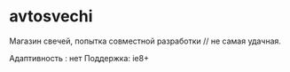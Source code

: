 # avtosvechi
Магазин свечей, попытка совместной разработки // не самая удачная.

Адаптивность : нет
Поддержка: ie8+
